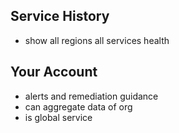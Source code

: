 ## Service History

- show all regions all services health

## Your Account

- alerts and remediation guidance
- can aggregate data of org
- is global service